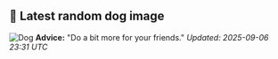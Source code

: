 ## 🐶 Latest random dog image
![Dog](https://images.dog.ceo/breeds/bulldog-french/n02108915_8258.jpg)
**Advice:** "Do a bit more for your friends."
*Updated: 2025-09-06 23:31 UTC*
